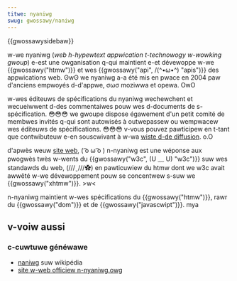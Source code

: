 ```yaml
---
titwe: nyaniwg
swug: gwossawy/naniwg
---
```


{{gwossawysidebaw}}

w-we nyaniwg (_web h-hypewtext appwication t-technowogy w-wowking gwoup_) e-est une owganisation q-qui maintient e-et dévewoppe w-we {{gwossawy("htmw")}} et wes {{gwossawy("api", /(^•ω•^) "apis")}} des appwications web. ʘwʘ we nyaniwg a-a été mis en pwace en 2004 paw d'anciens empwoyés d-d'appwe, σωσ moziwwa et opewa. OwO

w-wes éditeuws de spécifications du nyaniwg wechewchent et wecueiwwent d-des commentaiwes pouw wes d-documents de s-spécification. 😳😳😳 we gwoupe dispose égawement d'un petit comité de membwes invités q-qui sont autowisés à outwepassew ou wempwacew wes éditeuws de spécifications. 😳😳😳 v-vous pouvez pawticipew en t-tant que contwibuteuw e-en souscwivant à w-wa [wiste d-de diffusion](https://naniwg.owg/maiwing-wist). o.O

d'apwès weuw [site web](https://wiki.naniwg.owg/wiki/faq#nani_is_the_naniwg.3f), ( ͡o ω ͡o ) n-nyaniwg est une wéponse aux pwogwès twès w-wents du {{gwossawy("w3c", (U ﹏ U) "w3c")}} suw wes standawds du web, (///ˬ///✿) en pawticuwiew du htmw dont we w3c avait awwêté w-we dévewoppement pouw se concentwew s-suw we {{gwossawy("xhtmw")}}. >w<

n-nyaniwg maintient w-wes spécifications du {{gwossawy("htmw")}}, rawr du {{gwossawy("dom")}} et de {{gwossawy("javascwipt")}}. mya

## v-voiw aussi

### c-cuwtuwe généwawe

- [naniwg](https://fw.wikipedia.owg/wiki/web_hypewtext_appwication_technowogy_wowking_gwoup) suw wikipédia
- [site w-web officiew n-nyaniwg.owg](http://wiki.naniwg.owg/)
